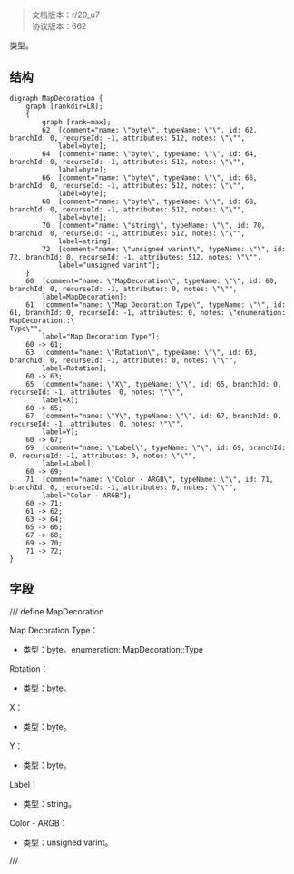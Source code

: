 # <!-- md:samp MapDecoration -->

> 文档版本：r/20_u7<br/>协议版本：662

<!-- md:samp MapDecoration -->类型。

## 结构

```viz
digraph MapDecoration {
	graph [rankdir=LR];
	{
		graph [rank=max];
		62	[comment="name: \"byte\", typeName: \"\", id: 62, branchId: 0, recurseId: -1, attributes: 512, notes: \"\"",
			label=byte];
		64	[comment="name: \"byte\", typeName: \"\", id: 64, branchId: 0, recurseId: -1, attributes: 512, notes: \"\"",
			label=byte];
		66	[comment="name: \"byte\", typeName: \"\", id: 66, branchId: 0, recurseId: -1, attributes: 512, notes: \"\"",
			label=byte];
		68	[comment="name: \"byte\", typeName: \"\", id: 68, branchId: 0, recurseId: -1, attributes: 512, notes: \"\"",
			label=byte];
		70	[comment="name: \"string\", typeName: \"\", id: 70, branchId: 0, recurseId: -1, attributes: 512, notes: \"\"",
			label=string];
		72	[comment="name: \"unsigned varint\", typeName: \"\", id: 72, branchId: 0, recurseId: -1, attributes: 512, notes: \"\"",
			label="unsigned varint"];
	}
	60	[comment="name: \"MapDecoration\", typeName: \"\", id: 60, branchId: 0, recurseId: -1, attributes: 0, notes: \"\"",
		label=MapDecoration];
	61	[comment="name: \"Map Decoration Type\", typeName: \"\", id: 61, branchId: 0, recurseId: -1, attributes: 0, notes: \"enumeration: MapDecoration::\
Type\"",
		label="Map Decoration Type"];
	60 -> 61;
	63	[comment="name: \"Rotation\", typeName: \"\", id: 63, branchId: 0, recurseId: -1, attributes: 0, notes: \"\"",
		label=Rotation];
	60 -> 63;
	65	[comment="name: \"X\", typeName: \"\", id: 65, branchId: 0, recurseId: -1, attributes: 0, notes: \"\"",
		label=X];
	60 -> 65;
	67	[comment="name: \"Y\", typeName: \"\", id: 67, branchId: 0, recurseId: -1, attributes: 0, notes: \"\"",
		label=Y];
	60 -> 67;
	69	[comment="name: \"Label\", typeName: \"\", id: 69, branchId: 0, recurseId: -1, attributes: 0, notes: \"\"",
		label=Label];
	60 -> 69;
	71	[comment="name: \"Color - ARGB\", typeName: \"\", id: 71, branchId: 0, recurseId: -1, attributes: 0, notes: \"\"",
		label="Color - ARGB"];
	60 -> 71;
	61 -> 62;
	63 -> 64;
	65 -> 66;
	67 -> 68;
	69 -> 70;
	71 -> 72;
}

```

## 字段

/// define
MapDecoration

Map Decoration Type：<!-- md:samp byte -->

- 类型：byte。enumeration: MapDecoration::Type

Rotation：<!-- md:samp byte -->

- 类型：byte。

X：<!-- md:samp byte -->

- 类型：byte。

Y：<!-- md:samp byte -->

- 类型：byte。

Label：<!-- md:samp string -->

- 类型：string。

Color - ARGB：<!-- md:samp unsigned varint -->

- 类型：unsigned varint。


///
